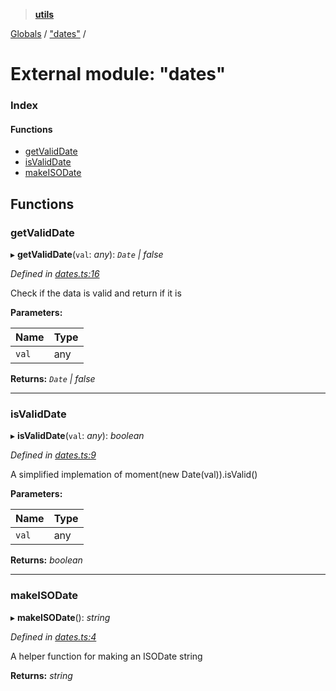 > **[utils](../README.md)**

[Globals](../README.md) / ["dates"](_dates_.md) /

# External module: "dates"

### Index

#### Functions

* [getValidDate](_dates_.md#getvaliddate)
* [isValidDate](_dates_.md#isvaliddate)
* [makeISODate](_dates_.md#makeisodate)

## Functions

###  getValidDate

▸ **getValidDate**(`val`: *any*): *`Date` | false*

*Defined in [dates.ts:16](https://github.com/terascope/teraslice/tree/683dac73cdbcf5a70581ac5c9ea14ddddf69eb91/packages/utils/dates.ts#L16)*

Check if the data is valid and return if it is

**Parameters:**

Name | Type |
------ | ------ |
`val` | any |

**Returns:** *`Date` | false*

___

###  isValidDate

▸ **isValidDate**(`val`: *any*): *boolean*

*Defined in [dates.ts:9](https://github.com/terascope/teraslice/tree/683dac73cdbcf5a70581ac5c9ea14ddddf69eb91/packages/utils/dates.ts#L9)*

A simplified implemation of moment(new Date(val)).isValid()

**Parameters:**

Name | Type |
------ | ------ |
`val` | any |

**Returns:** *boolean*

___

###  makeISODate

▸ **makeISODate**(): *string*

*Defined in [dates.ts:4](https://github.com/terascope/teraslice/tree/683dac73cdbcf5a70581ac5c9ea14ddddf69eb91/packages/utils/dates.ts#L4)*

A helper function for making an ISODate string

**Returns:** *string*